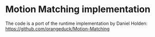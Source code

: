 # Motion Matching implementation 

The code is a port of the runtime implementation by Daniel Holden:  https://github.com/orangeduck/Motion-Matching


